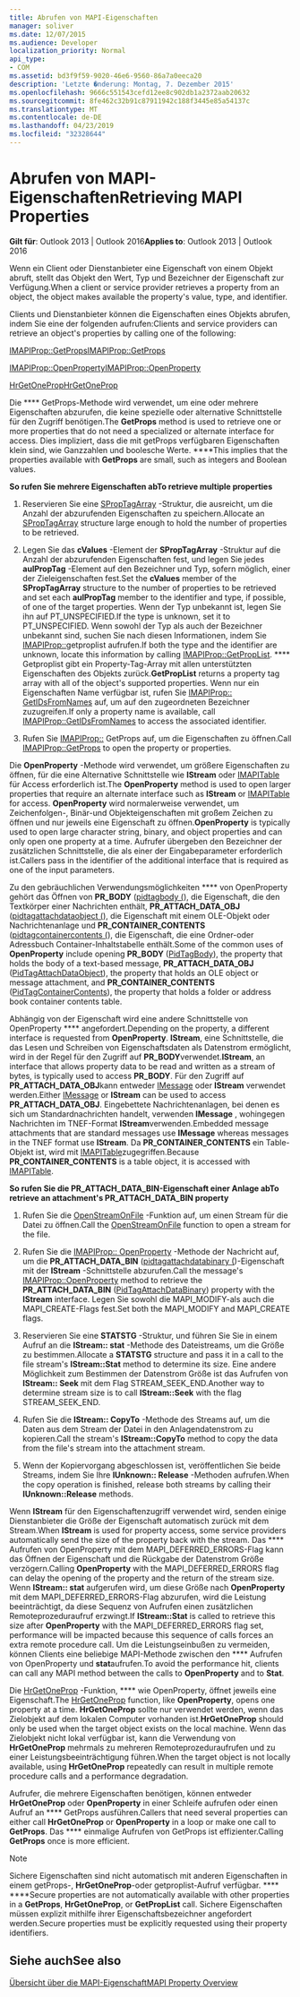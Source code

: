 ```yaml
---
title: Abrufen von MAPI-Eigenschaften
manager: soliver
ms.date: 12/07/2015
ms.audience: Developer
localization_priority: Normal
api_type:
- COM
ms.assetid: bd3f9f59-9020-46e6-9560-86a7a0eeca20
description: 'Letzte �nderung: Montag, 7. Dezember 2015'
ms.openlocfilehash: 9666c551543cefd12ee8c902db1a2372aab20632
ms.sourcegitcommit: 8fe462c32b91c87911942c188f3445e85a54137c
ms.translationtype: MT
ms.contentlocale: de-DE
ms.lasthandoff: 04/23/2019
ms.locfileid: "32328644"
---
```

# <a name="retrieving-mapi-properties"></a><span data-ttu-id="479db-103">Abrufen von MAPI-Eigenschaften</span><span class="sxs-lookup"><span data-stu-id="479db-103">Retrieving MAPI Properties</span></span>

 
  
<span data-ttu-id="479db-104">**Gilt für**: Outlook 2013 | Outlook 2016</span><span class="sxs-lookup"><span data-stu-id="479db-104">**Applies to**: Outlook 2013 | Outlook 2016</span></span> 
  
<span data-ttu-id="479db-105">Wenn ein Client oder Dienstanbieter eine Eigenschaft von einem Objekt abruft, stellt das Objekt den Wert, Typ und Bezeichner der Eigenschaft zur Verfügung.</span><span class="sxs-lookup"><span data-stu-id="479db-105">When a client or service provider retrieves a property from an object, the object makes available the property's value, type, and identifier.</span></span> 
  
<span data-ttu-id="479db-106">Clients und Dienstanbieter können die Eigenschaften eines Objekts abrufen, indem Sie eine der folgenden aufrufen:</span><span class="sxs-lookup"><span data-stu-id="479db-106">Clients and service providers can retrieve an object's properties by calling one of the following:</span></span>
  
[<span data-ttu-id="479db-107">IMAPIProp::GetProps</span><span class="sxs-lookup"><span data-stu-id="479db-107">IMAPIProp::GetProps</span></span>](imapiprop-getprops.md)
  
[<span data-ttu-id="479db-108">IMAPIProp::OpenProperty</span><span class="sxs-lookup"><span data-stu-id="479db-108">IMAPIProp::OpenProperty</span></span>](imapiprop-openproperty.md)
  
[<span data-ttu-id="479db-109">HrGetOneProp</span><span class="sxs-lookup"><span data-stu-id="479db-109">HrGetOneProp</span></span>](hrgetoneprop.md)
  
<span data-ttu-id="479db-110">Die \*\*\*\* GetProps-Methode wird verwendet, um eine oder mehrere Eigenschaften abzurufen, die keine spezielle oder alternative Schnittstelle für den Zugriff benötigen.</span><span class="sxs-lookup"><span data-stu-id="479db-110">The **GetProps** method is used to retrieve one or more properties that do not need a specialized or alternate interface for access.</span></span> <span data-ttu-id="479db-111">Dies impliziert, dass die mit getProps verfügbaren Eigenschaften klein sind, wie Ganzzahlen und boolesche Werte. \*\*\*\*</span><span class="sxs-lookup"><span data-stu-id="479db-111">This implies that the properties available with **GetProps** are small, such as integers and Boolean values.</span></span> 
  
 <span data-ttu-id="479db-112">**So rufen Sie mehrere Eigenschaften ab**</span><span class="sxs-lookup"><span data-stu-id="479db-112">**To retrieve multiple properties**</span></span>
  
1. <span data-ttu-id="479db-113">Reservieren Sie eine [SPropTagArray](sproptagarray.md) -Struktur, die ausreicht, um die Anzahl der abzurufenden Eigenschaften zu speichern.</span><span class="sxs-lookup"><span data-stu-id="479db-113">Allocate an [SPropTagArray](sproptagarray.md) structure large enough to hold the number of properties to be retrieved.</span></span> 
    
2. <span data-ttu-id="479db-114">Legen Sie das **cValues** -Element der **SPropTagArray** -Struktur auf die Anzahl der abzurufenden Eigenschaften fest, und legen Sie jedes **aulPropTag** -Element auf den Bezeichner und Typ, sofern möglich, einer der Zieleigenschaften fest.</span><span class="sxs-lookup"><span data-stu-id="479db-114">Set the **cValues** member of the **SPropTagArray** structure to the number of properties to be retrieved and set each **aulPropTag** member to the identifier and type, if possible, of one of the target properties.</span></span> <span data-ttu-id="479db-115">Wenn der Typ unbekannt ist, legen Sie ihn auf PT_UNSPECIFIED.</span><span class="sxs-lookup"><span data-stu-id="479db-115">If the type is unknown, set it to PT_UNSPECIFIED.</span></span> <span data-ttu-id="479db-116">Wenn sowohl der Typ als auch der Bezeichner unbekannt sind, suchen Sie nach diesen Informationen, indem Sie [IMAPIProp::](imapiprop-getproplist.md)getproplist aufrufen.</span><span class="sxs-lookup"><span data-stu-id="479db-116">If both the type and the identifier are unknown, locate this information by calling [IMAPIProp::GetPropList](imapiprop-getproplist.md).</span></span> <span data-ttu-id="479db-117">\*\*\*\* Getproplist gibt ein Property-Tag-Array mit allen unterstützten Eigenschaften des Objekts zurück.</span><span class="sxs-lookup"><span data-stu-id="479db-117">**GetPropList** returns a property tag array with all of the object's supported properties.</span></span> <span data-ttu-id="479db-118">Wenn nur ein Eigenschaften Name verfügbar ist, rufen Sie [IMAPIProp:: GetIDsFromNames](imapiprop-getidsfromnames.md) auf, um auf den zugeordneten Bezeichner zuzugreifen.</span><span class="sxs-lookup"><span data-stu-id="479db-118">If only a property name is available, call [IMAPIProp::GetIDsFromNames](imapiprop-getidsfromnames.md) to access the associated identifier.</span></span> 
    
3. <span data-ttu-id="479db-119">Rufen Sie [IMAPIProp::](imapiprop-getprops.md) GetProps auf, um die Eigenschaften zu öffnen.</span><span class="sxs-lookup"><span data-stu-id="479db-119">Call [IMAPIProp::GetProps](imapiprop-getprops.md) to open the property or properties.</span></span> 
    
<span data-ttu-id="479db-120">Die **OpenProperty** -Methode wird verwendet, um größere Eigenschaften zu öffnen, für die eine Alternative Schnittstelle wie **IStream** oder [IMAPITable](imapitableiunknown.md) für Access erforderlich ist.</span><span class="sxs-lookup"><span data-stu-id="479db-120">The **OpenProperty** method is used to open larger properties that require an alternate interface such as **IStream** or [IMAPITable](imapitableiunknown.md) for access.</span></span> <span data-ttu-id="479db-121">**OpenProperty** wird normalerweise verwendet, um Zeichenfolgen-, Binär-und Objekteigenschaften mit großem Zeichen zu öffnen und nur jeweils eine Eigenschaft zu öffnen.</span><span class="sxs-lookup"><span data-stu-id="479db-121">**OpenProperty** is typically used to open large character string, binary, and object properties and can only open one property at a time.</span></span> <span data-ttu-id="479db-122">Aufrufer übergeben den Bezeichner der zusätzlichen Schnittstelle, die als einer der Eingabeparameter erforderlich ist.</span><span class="sxs-lookup"><span data-stu-id="479db-122">Callers pass in the identifier of the additional interface that is required as one of the input parameters.</span></span> 
  
<span data-ttu-id="479db-123">Zu den gebräuchlichen Verwendungsmöglichkeiten \*\*\*\* von OpenProperty gehört das Öffnen von **PR_BODY** ([pidtagbody (](pidtagbody-canonical-property.md)), die Eigenschaft, die den Textkörper einer Nachrichten enthält, **PR_ATTACH_DATA_OBJ** ([pidtagattachdataobject (](pidtagattachdataobject-canonical-property.md)), die Eigenschaft mit einem OLE-Objekt oder Nachrichtenanlage und **PR_CONTAINER_CONTENTS** ([pidtagcontainercontents (](pidtagcontainercontents-canonical-property.md)), die Eigenschaft, die eine Ordner-oder Adressbuch Container-Inhaltstabelle enthält.</span><span class="sxs-lookup"><span data-stu-id="479db-123">Some of the common uses of **OpenProperty** include opening **PR_BODY** ([PidTagBody](pidtagbody-canonical-property.md)), the property that holds the body of a text-based message, **PR_ATTACH_DATA_OBJ** ([PidTagAttachDataObject](pidtagattachdataobject-canonical-property.md)), the property that holds an OLE object or message attachment, and **PR_CONTAINER_CONTENTS** ([PidTagContainerContents](pidtagcontainercontents-canonical-property.md)), the property that holds a folder or address book container contents table.</span></span> 
  
<span data-ttu-id="479db-124">Abhängig von der Eigenschaft wird eine andere Schnittstelle von OpenProperty \*\*\*\* angefordert.</span><span class="sxs-lookup"><span data-stu-id="479db-124">Depending on the property, a different interface is requested from **OpenProperty**.</span></span> <span data-ttu-id="479db-125">**IStream**, eine Schnittstelle, die das Lesen und Schreiben von Eigenschaftsdaten als Datenstrom ermöglicht, wird in der Regel für den Zugriff auf **PR_BODY**verwendet.</span><span class="sxs-lookup"><span data-stu-id="479db-125">**IStream**, an interface that allows property data to be read and written as a stream of bytes, is typically used to access **PR_BODY**.</span></span> <span data-ttu-id="479db-126">Für den Zugriff auf **PR_ATTACH_DATA_OBJ**kann entweder [IMessage](imessageimapiprop.md) oder **IStream** verwendet werden.</span><span class="sxs-lookup"><span data-stu-id="479db-126">Either [IMessage](imessageimapiprop.md) or **IStream** can be used to access **PR_ATTACH_DATA_OBJ**.</span></span> <span data-ttu-id="479db-127">Eingebettete Nachrichtenanlagen, bei denen es sich um Standardnachrichten handelt, verwenden **IMessage** , wohingegen Nachrichten im TNEF-Format **IStream**verwenden.</span><span class="sxs-lookup"><span data-stu-id="479db-127">Embedded message attachments that are standard messages use **IMessage** whereas messages in the TNEF format use **IStream**.</span></span> <span data-ttu-id="479db-128">Da **PR_CONTAINER_CONTENTS** ein Table-Objekt ist, wird mit [IMAPITable](imapitableiunknown.md)zugegriffen.</span><span class="sxs-lookup"><span data-stu-id="479db-128">Because **PR_CONTAINER_CONTENTS** is a table object, it is accessed with [IMAPITable](imapitableiunknown.md).</span></span>
  
 <span data-ttu-id="479db-129">**So rufen Sie die PR_ATTACH_DATA_BIN-Eigenschaft einer Anlage ab**</span><span class="sxs-lookup"><span data-stu-id="479db-129">**To retrieve an attachment's PR_ATTACH_DATA_BIN property**</span></span>
  
1. <span data-ttu-id="479db-130">Rufen Sie die [OpenStreamOnFile](openstreamonfile.md) -Funktion auf, um einen Stream für die Datei zu öffnen.</span><span class="sxs-lookup"><span data-stu-id="479db-130">Call the [OpenStreamOnFile](openstreamonfile.md) function to open a stream for the file.</span></span> 
    
2. <span data-ttu-id="479db-131">Rufen Sie die [IMAPIProp:: OpenProperty](imapiprop-openproperty.md) -Methode der Nachricht auf, um die **PR_ATTACH_DATA_BIN** ([pidtagattachdatabinary (](pidtagattachdatabinary-canonical-property.md))-Eigenschaft mit der **IStream** -Schnittstelle abzurufen.</span><span class="sxs-lookup"><span data-stu-id="479db-131">Call the message's [IMAPIProp::OpenProperty](imapiprop-openproperty.md) method to retrieve the **PR_ATTACH_DATA_BIN** ([PidTagAttachDataBinary](pidtagattachdatabinary-canonical-property.md)) property with the **IStream** interface.</span></span> <span data-ttu-id="479db-132">Legen Sie sowohl die MAPI_MODIFY-als auch die MAPI_CREATE-Flags fest.</span><span class="sxs-lookup"><span data-stu-id="479db-132">Set both the MAPI_MODIFY and MAPI_CREATE flags.</span></span> 
    
3. <span data-ttu-id="479db-133">Reservieren Sie eine **STATSTG** -Struktur, und führen Sie Sie in einem Aufruf an die **IStream:: stat** -Methode des Dateistreams, um die Größe zu bestimmen.</span><span class="sxs-lookup"><span data-stu-id="479db-133">Allocate a **STATSTG** structure and pass it in a call to the file stream's **IStream::Stat** method to determine its size.</span></span> <span data-ttu-id="479db-134">Eine andere Möglichkeit zum Bestimmen der Datenstrom Größe ist das Aufrufen von **IStream:: Seek** mit dem Flag STREAM_SEEK_END.</span><span class="sxs-lookup"><span data-stu-id="479db-134">Another way to determine stream size is to call **IStream::Seek** with the flag STREAM_SEEK_END.</span></span> 
    
4. <span data-ttu-id="479db-135">Rufen Sie die **IStream:: CopyTo** -Methode des Streams auf, um die Daten aus dem Stream der Datei in den Anlagendatenstrom zu kopieren.</span><span class="sxs-lookup"><span data-stu-id="479db-135">Call the stream's **IStream::CopyTo** method to copy the data from the file's stream into the attachment stream.</span></span> 
    
5. <span data-ttu-id="479db-136">Wenn der Kopiervorgang abgeschlossen ist, veröffentlichen Sie beide Streams, indem Sie Ihre **IUnknown:: Release** -Methoden aufrufen.</span><span class="sxs-lookup"><span data-stu-id="479db-136">When the copy operation is finished, release both streams by calling their **IUnknown::Release** methods.</span></span> 
    
<span data-ttu-id="479db-137">Wenn **IStream** für den Eigenschaftenzugriff verwendet wird, senden einige Dienstanbieter die Größe der Eigenschaft automatisch zurück mit dem Stream.</span><span class="sxs-lookup"><span data-stu-id="479db-137">When **IStream** is used for property access, some service providers automatically send the size of the property back with the stream.</span></span> <span data-ttu-id="479db-138">Das \*\*\*\* Aufrufen von OpenProperty mit dem MAPI_DEFERRED_ERRORS-Flag kann das Öffnen der Eigenschaft und die Rückgabe der Datenstrom Größe verzögern.</span><span class="sxs-lookup"><span data-stu-id="479db-138">Calling **OpenProperty** with the MAPI_DEFERRED_ERRORS flag can delay the opening of the property and the return of the stream size.</span></span> <span data-ttu-id="479db-139">Wenn **IStream:: stat** aufgerufen wird, um diese Größe nach **OpenProperty** mit dem MAPI_DEFERRED_ERRORS-Flag abzurufen, wird die Leistung beeinträchtigt, da diese Sequenz von Aufrufen einen zusätzlichen Remoteprozeduraufruf erzwingt.</span><span class="sxs-lookup"><span data-stu-id="479db-139">If **IStream::Stat** is called to retrieve this size after **OpenProperty** with the MAPI_DEFERRED_ERRORS flag set, performance will be impacted because this sequence of calls forces an extra remote procedure call.</span></span> <span data-ttu-id="479db-140">Um die Leistungseinbußen zu vermeiden, können Clients eine beliebige MAPI-Methode zwischen den \*\*\*\* Aufrufen von OpenProperty und **stat**aufrufen.</span><span class="sxs-lookup"><span data-stu-id="479db-140">To avoid the performance hit, clients can call any MAPI method between the calls to **OpenProperty** and to **Stat**.</span></span>
  
<span data-ttu-id="479db-141">Die [HrGetOneProp](hrgetoneprop.md) -Funktion, \*\*\*\* wie OpenProperty, öffnet jeweils eine Eigenschaft.</span><span class="sxs-lookup"><span data-stu-id="479db-141">The [HrGetOneProp](hrgetoneprop.md) function, like **OpenProperty**, opens one property at a time.</span></span> <span data-ttu-id="479db-142">**HrGetOneProp** sollte nur verwendet werden, wenn das Zielobjekt auf dem lokalen Computer vorhanden ist.</span><span class="sxs-lookup"><span data-stu-id="479db-142">**HrGetOneProp** should only be used when the target object exists on the local machine.</span></span> <span data-ttu-id="479db-143">Wenn das Zielobjekt nicht lokal verfügbar ist, kann die Verwendung von **HrGetOneProp** mehrmals zu mehreren Remoteprozeduraufrufen und zu einer Leistungsbeeinträchtigung führen.</span><span class="sxs-lookup"><span data-stu-id="479db-143">When the target object is not locally available, using **HrGetOneProp** repeatedly can result in multiple remote procedure calls and a performance degradation.</span></span> 
  
<span data-ttu-id="479db-144">Aufrufer, die mehrere Eigenschaften benötigen, können entweder **HrGetOneProp** oder **OpenProperty** in einer Schleife aufrufen oder einen Aufruf an \*\*\*\* GetProps ausführen.</span><span class="sxs-lookup"><span data-stu-id="479db-144">Callers that need several properties can either call **HrGetOneProp** or **OpenProperty** in a loop or make one call to **GetProps**.</span></span> <span data-ttu-id="479db-145">Das \*\*\*\* einmalige Aufrufen von GetProps ist effizienter.</span><span class="sxs-lookup"><span data-stu-id="479db-145">Calling **GetProps** once is more efficient.</span></span> 
  
> [!NOTE]
> <span data-ttu-id="479db-146">Sichere Eigenschaften sind nicht automatisch mit anderen Eigenschaften in einem getProps-, **HrGetOneProp**-oder getproplist-Aufruf verfügbar. \*\*\*\* \*\*\*\*</span><span class="sxs-lookup"><span data-stu-id="479db-146">Secure properties are not automatically available with other properties in a **GetProps**, **HrGetOneProp**, or **GetPropList** call.</span></span> <span data-ttu-id="479db-147">Sichere Eigenschaften müssen explizit mithilfe ihrer Eigenschaftsbezeichner angefordert werden.</span><span class="sxs-lookup"><span data-stu-id="479db-147">Secure properties must be explicitly requested using their property identifiers.</span></span> 
  
## <a name="see-also"></a><span data-ttu-id="479db-148">Siehe auch</span><span class="sxs-lookup"><span data-stu-id="479db-148">See also</span></span>



[<span data-ttu-id="479db-149">Übersicht über die MAPI-Eigenschaft</span><span class="sxs-lookup"><span data-stu-id="479db-149">MAPI Property Overview</span></span>](mapi-property-overview.md)

